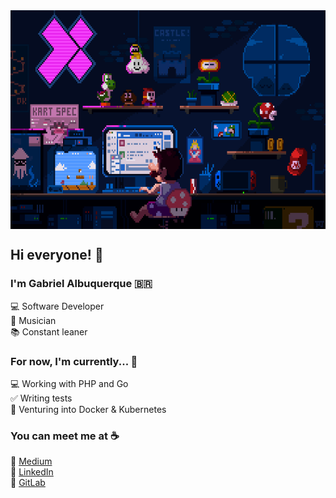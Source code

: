 <div align="center">
  <img src="mario.gif" align="center" width="600" height="350">
</div>


## Hi everyone! :wave:

### I'm Gabriel Albuquerque :brazil:

:computer: Software Developer <br>
🎹 Musician <br>
:books: Constant leaner

### For now, I'm currently... :hammer:

:computer: Working with PHP and Go<br>
:white_check_mark: Writing tests <br>
🐳 Venturing into Docker & Kubernetes <br>

### You can meet me at :coffee:

:pencil: [Medium](https://albuquerque53.medium.com/) <br>
:briefcase: [LinkedIn](https://www.linkedin.com/in/albuquerque53/) <br>
🦊 [GitLab](https://gitlab.com/albuquerque53) <br>
